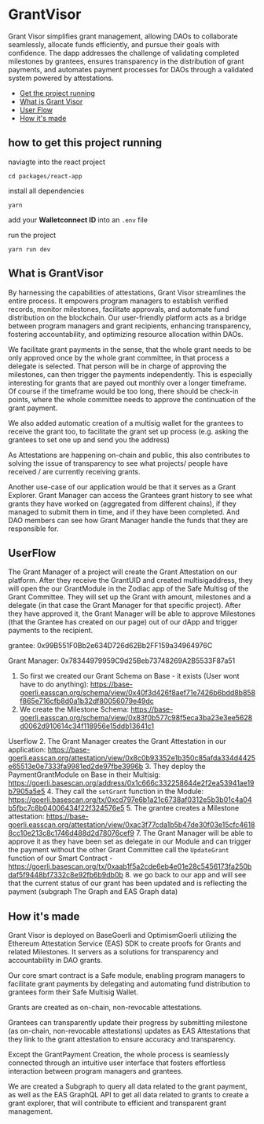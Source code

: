 # GrantVisor

Grant Visor simplifies grant management, allowing DAOs to collaborate seamlessly, allocate funds efficiently, and pursue their goals with confidence. The dapp addresses the challenge of validating completed milestones by grantees, ensures transparency in the distribution of grant payments, and automates payment processes for DAOs through a validated system powered by attestations.

- [Get the project running](#how-to-get-this-project-running)
- [What is Grant Visor](#what-is-grantvisor)
- [User Flow](#userflow)
- [How it's made](#how-its-made)

## how to get this project running

naviagte into the react project

```
cd packages/react-app
```

install all dependencies

```
yarn
```

add your **Walletconnect ID** into an `.env` file

run the project

```
yarn run dev
```

## What is GrantVisor

By harnessing the capabilities of attestations, Grant Visor streamlines the entire process. It empowers program managers to establish verified records, monitor milestones, facilitate approvals, and automate fund distribution on the blockchain. Our user-friendly platform acts as a bridge between program managers and grant recipients, enhancing transparency, fostering accountability, and optimizing resource allocation within DAOs.

We facilitate grant payments in the sense, that the whole grant needs to be only approved once by the whole grant committee, in that process a delegate is selected. That person will be in charge of approving the milestones, can then trigger the payments independently. This is especially interesting for grants that are payed out monthly over a longer timeframe. Of course if the timeframe would be too long, there should be check-in points, where the whole committee needs to approve the continuation of the grant payment.

We also added automatic creation of a multisig wallet for the grantees to receive the grant too, to facilitate the grant set up process (e.g. asking the grantees to set one up and send you the address)

As Attestations are happening on-chain and public, this also contributes to solving the issue of transparency to see what projects/ people have received / are currently receiving grants.

Another use-case of our application would be that it serves as a Grant Explorer. Grant Manager can access the Grantees grant history to see what grants they have worked on (aggregated from different chains), if they managed to submit them in time, and if they have been completed. And DAO members can see how Grant Manager handle the funds that they are responsible for.

## UserFlow

The Grant Manager of a project will create the Grant Attestation on our platform. After they receive the GrantUID and created multisigaddress, they will open the our GrantModule in the Zodiac app of the Safe Multisg of the Grant Committee.
They will set up the Grant with amount, milestones and a delegate (in that case the Grant Manager for that specific project). After they have approved it, the Grant Manager will be able to approve Milestones (that the Grantee has created on our page) out of our dApp and trigger payments to the recipient.

grantee: 0x99B551F0Bb2e634D726d62Bb2FF159a34964976C

Grant Manager: 0x78344979959C9d25Beb73748269A2B5533F87a51

1. So first we created our Grant Schema on Base - it exists (User wont have to do anything): https://base-goerli.easscan.org/schema/view/0x40f3d426f8aef71e7426b6bdd8b858f865e716cfb8d0a1b32df80056079e49dc
2. We create the Milestone Schema: https://base-goerli.easscan.org/schema/view/0x83f0b577c98f5eca3ba23e3ee5628d0062d910614c34f118956e15ddb13641c1

Userflow 2. The Grant Manager creates the Grant Attestation in our application: https://base-goerli.easscan.org/attestation/view/0x8c0b93352e1b350c85afda334d4425e65513e0e7333fa9981ed2de97fbe3996b 3. They deploy the PaymentGrantModule on Base in their Multisig: https://goerli.basescan.org/address/0x1c666c332258644e2f2ea53941ae19b7905a5e5 4. They call the `setGrant` function in the Module: https://goerli.basescan.org/tx/0xcd797e6b1a21c6738af0312e5b3b01c4a04b5fbc7c8b04006434f22f324576e5 5. The grantee creates a Milestone attestation: https://base-goerli.easscan.org/attestation/view/0xac3f77cda1b5b47de30f03e15cfc46188cc10e213c8c1746d488d2d78076cef9 7. The Grant Manager will be able to approve it as they have been set as delegate in our Module and can trigger the payment without the other Grant Committee call the `UpdateGrant` function of our Smart Contract - https://goerli.basescan.org/tx/0xaab1f5a2cde6eb4e01e28c5456173fa250bdaf5f9448bf7332c8e92fb6b9db0b 8. we go back to our app and will see that the current status of our grant has been updated and is reflecting the payment (subgraph The Graph and EAS Graph data)

## How it's made

Grant Visor is deployed on BaseGoerli and OptimismGoerli utilizing the Ethereum Attestation Service (EAS) SDK to create proofs for Grants and related Milestones. It servers as a solutions for transparency and accountability in DAO grants.

Our core smart contract is a Safe module, enabling program managers to facilitate grant payments by delegating and automating fund distribution to grantees form their Safe Multisig Wallet.

Grants are created as on-chain, non-revocable attestations.

Grantees can transparently update their progress by submitting milestone (as on-chain, non-revocable attestations) updates as EAS Attestations that they link to the grant attestation to ensure accuracy and transparency.

Except the GrantPayment Creation, the whole process is seamlessly connected through an intuitive user interface that fosters effortless interaction between program managers and grantees.

We are created a Subgraph to query all data related to the grant payment, as well as the EAS GraphQL API to get all data related to grants to create a grant explorer, that will contribute to efficient and transparent grant management.
